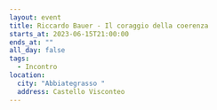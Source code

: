 ```yaml
---
layout: event
title: Riccardo Bauer - Il coraggio della coerenza
starts_at: 2023-06-15T21:00:00
ends_at: ""
all_day: false
tags:
  - Incontro
location:
  city: "Abbiategrasso "
  address: Castello Visconteo
---
```

